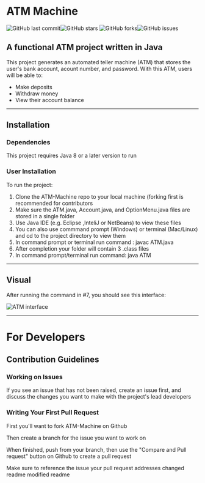 # ATM Machine

![GitHub last commit](https://img.shields.io/github/last-commit/rajyash1904/ATM-Machine.svg)![GitHub stars](https://img.shields.io/github/stars/rajyash1904/ATM-Machine.svg)
![GitHub forks](https://img.shields.io/github/forks/rajyash1904/ATM-Machine.svg)![GitHub issues](https://img.shields.io/github/issues/rajyash1904/ATM-Machine.svg)

## A functional ATM project written in Java

This project generates an automated teller machine (ATM) that stores the user's bank account, acount number, and password. With this ATM, users will be able to:
* Make deposits
* Withdraw money
* View their account balance 

---
## Installation

### Dependencies

This project requires Java 8 or a later version to run

### User Installation

To run the project:
1. Clone the ATM-Machine repo to your local machine (forking first is recommended for contributors
2. Make sure the ATM.java, Account.java, and OptionMenu.java files are stored in a single folder
3. Use Java IDE (e.g. Eclipse ,InteliJ or NetBeans) to view these files
4. You can also use commmand prompt (Windows) or terminal (Mac/Linux) and cd to the project directory to view them
5. In command prompt or terminal run command : javac ATM.java
6. After completion your folder will contain 3 .class files
7. In command prompt/terminal run command: java ATM

---
## Visual
After running the command in #7, you should see this interface:

![ATM interface](https://user-images.githubusercontent.com/77065772/218245894-caabfd9b-3fa4-4833-81ba-07a2eadaf648.PNG)

---
# For Developers

## Contribution Guidelines

### Working on Issues

If you see an issue that has not been raised, create an issue first, and discuss the changes you want to make with the project's lead developers

### Writing Your First Pull Request

First you'll want to fork ATM-Machine on Github

Then create a branch for the issue you want to work on

When finished, push from your branch, then use the "Compare and Pull request" button on Github to create a pull request

Make sure to reference the issue your pull request addresses
changed readme
modified readme

